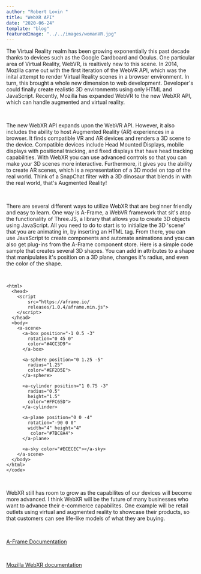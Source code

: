 ```yaml
---
author: "Robert Lovin "
title: "WebXR API"
date: "2020-06-24"
template: "blog"
featuredImage: "../../images/womanVR.jpg"
---
```


The Virtual Reality realm has been growing exponentially this past decade thanks to devices such as the Google Cardboard and Oculus. One particular area of Virtual Reality, WebVR, is realtively new to this scene. In 2014, Mozilla came out with the first iteration of the WebVR API, which was the inital attempt to render Virtual Reality scenes in a browser environment. In turn, this brought a whole new dimension to web development. Developer's could finally create realistic 3D environments using only HTML and JavaScript. Recently, Mozilla has expanded WebVR to the new WebXR API, which can handle augmented and virtual reality.                                                                

<br/>

The new WebXR API expands upon the WebVR API. However, it also includes the ability to host Augmented Reality (AR) experiences in a browser. It finds compatible VR and AR devices and renders a 3D scene to the device. Compatible devices include Head Mounted Displays, mobile displays with positional tracking, and fixed displays that have head tracking capabilities. With WebXR you can use advanced controls so that you can make your 3D scenes more interactive. Furthermore, it gives you the ability to create AR scenes, which is a representation of a 3D model on top of the real world. Think of a SnapChat filter with a 3D dinosaur that blends in with the real world, that's Augmented Reality!

<br/>

There are several different ways to utilize WebXR that are beginner friendly and easy to learn. One way is A-Frame, a WebVR framework that sit's atop the functionality of Three.JS, a library that allows you to create 3D objects using JavaScript. All you need to do to start is to initialize the 3D 'scene' that you are animating in, by inserting an HTML tag. From there, you can use JavaScript to create components and automate animations and you can also get plug-ins from the A-Frame component store. Here is a simple code sample that creates several 3D shapes. You can add in attributes to a shape that manipulates it's position on a 3D plane, changes it's radius, and even the color of the shape.

<br/>

```
<html>
  <head>
    <script 
        src="https://aframe.io/
        releases/1.0.4/aframe.min.js">
    </script>
  </head>
  <body>
    <a-scene>
      <a-box position="-1 0.5 -3" 
        rotation="0 45 0" 
        color="#4CC3D9">
      </a-box>

      <a-sphere position="0 1.25 -5" 
        radius="1.25" 
        color="#EF2D5E">
      </a-sphere>

      <a-cylinder position="1 0.75 -3" 
        radius="0.5" 
        height="1.5" 
        color="#FFC65D">
      </a-cylinder>

      <a-plane position="0 0 -4" 
        rotation="-90 0 0" 
        width="4" height="4"
         color="#7BC8A4">
      </a-plane>

      <a-sky color="#ECECEC"></a-sky>
    </a-scene>
  </body>
</html>
</code>
```
<br/>

WebXR still has room to grow as the capabilites of our devices will become more advanced. I think WebXR will be the future of many businesses who want to advance their e-commerce capabilites. One example will be retail outlets using virtual and augmented reality to showcase their products, so that customers can see life-like models of what they are buying.

<br/>

<a href="https://aframe.io/docs/1.0.0/introduction/">A-Frame Documentation</a>

<br/>

<a href="https://developer.mozilla.org/en-US/docs/Web/API/WebXR_Device_API">Mozilla WebXR documentation</a>

<br/>




